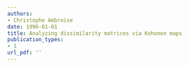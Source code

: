 ```yaml
---
authors: 
- Christophe Ambroise
date: 1996-01-01
title: Analyzing dissimilarity matrices via Kohonen maps
publication_types:
- 1
url_pdf: ''
---
```


